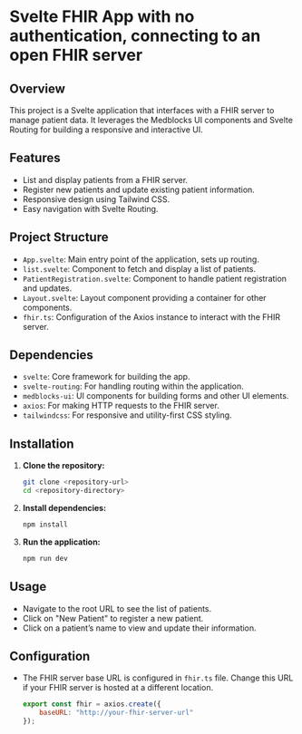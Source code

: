 # Svelte FHIR App with no authentication, connecting to an open FHIR server

## Overview

This project is a Svelte application that interfaces with a FHIR server to manage patient data. It leverages the Medblocks UI components and Svelte Routing for building a responsive and interactive UI. 

## Features

- List and display patients from a FHIR server.
- Register new patients and update existing patient information.
- Responsive design using Tailwind CSS.
- Easy navigation with Svelte Routing.

## Project Structure

- `App.svelte`: Main entry point of the application, sets up routing.
- `list.svelte`: Component to fetch and display a list of patients.
- `PatientRegistration.svelte`: Component to handle patient registration and updates.
- `Layout.svelte`: Layout component providing a container for other components.
- `fhir.ts`: Configuration of the Axios instance to interact with the FHIR server.

## Dependencies

- `svelte`: Core framework for building the app.
- `svelte-routing`: For handling routing within the application.
- `medblocks-ui`: UI components for building forms and other UI elements.
- `axios`: For making HTTP requests to the FHIR server.
- `tailwindcss`: For responsive and utility-first CSS styling.

## Installation

1. **Clone the repository:**

    ```bash
    git clone <repository-url>
    cd <repository-directory>
    ```

2. **Install dependencies:**

    ```bash
    npm install
    ```

3. **Run the application:**

    ```bash
    npm run dev
    ```

## Usage

- Navigate to the root URL to see the list of patients.
- Click on "New Patient" to register a new patient.
- Click on a patient’s name to view and update their information.

## Configuration

- The FHIR server base URL is configured in `fhir.ts` file. Change this URL if your FHIR server is hosted at a different location.

    ```javascript
    export const fhir = axios.create({
        baseURL: "http://your-fhir-server-url"
    });
    ```
